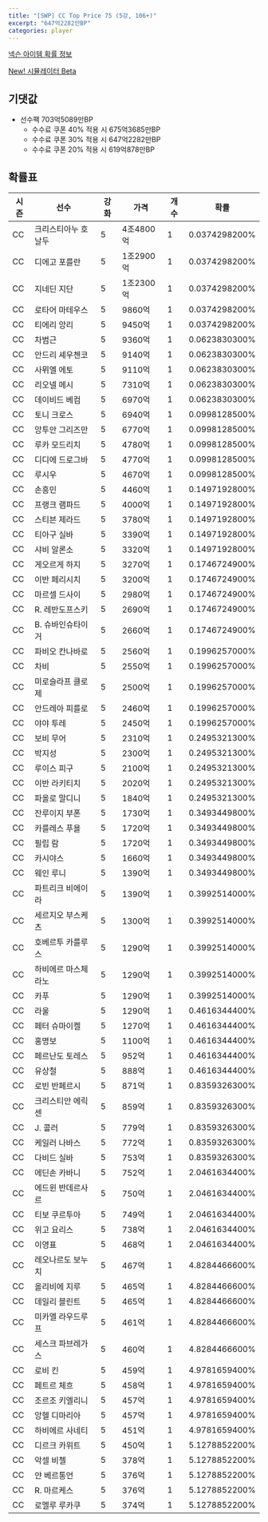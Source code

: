 ```yaml
---
title: "[SWP] CC Top Price 75 (5강, 106+)"
excerpt: "647억2282만BP"
categories: player
---
```

[넥슨 아이템 확률 정보](http://iteminfo.nexon.com/probability/fco?sn=7445)

[New! 시뮬레이터 Beta](/simulator/7445)
## 기댓값
- 선수팩 703억5089만BP
  - 수수료 쿠폰 40% 적용 시 675억3685만BP
  - 수수료 쿠폰 30% 적용 시 647억2282만BP
  - 수수료 쿠폰 20% 적용 시 619억878만BP


## 확률표

|시즌|선수|강화|가격|개수|확률|
|---|---|---|---|---|---|
|CC|크리스티아누 호날두|5|4조4800억|1|0.0374298200%|
|CC|디에고 포를란|5|1조2900억|1|0.0374298200%|
|CC|지네딘 지단|5|1조2300억|1|0.0374298200%|
|CC|로타어 마테우스|5|9860억|1|0.0374298200%|
|CC|티에리 앙리|5|9450억|1|0.0374298200%|
|CC|차범근|5|9360억|1|0.0623830300%|
|CC|안드리 셰우첸코|5|9140억|1|0.0623830300%|
|CC|사뮈엘 에토|5|9110억|1|0.0623830300%|
|CC|리오넬 메시|5|7310억|1|0.0623830300%|
|CC|데이비드 베컴|5|6970억|1|0.0623830300%|
|CC|토니 크로스|5|6940억|1|0.0998128500%|
|CC|앙투안 그리즈만|5|6770억|1|0.0998128500%|
|CC|루카 모드리치|5|4780억|1|0.0998128500%|
|CC|디디에 드로그바|5|4770억|1|0.0998128500%|
|CC|루시우|5|4670억|1|0.0998128500%|
|CC|손흥민|5|4460억|1|0.1497192800%|
|CC|프랭크 램파드|5|4000억|1|0.1497192800%|
|CC|스티븐 제라드|5|3780억|1|0.1497192800%|
|CC|티아구 실바|5|3390억|1|0.1497192800%|
|CC|샤비 알론소|5|3320억|1|0.1497192800%|
|CC|게오르게 하지|5|3270억|1|0.1746724900%|
|CC|이반 페리시치|5|3200억|1|0.1746724900%|
|CC|마르셀 드사이|5|2980억|1|0.1746724900%|
|CC|R. 레반도프스키|5|2690억|1|0.1746724900%|
|CC|B. 슈바인슈타이거|5|2660억|1|0.1746724900%|
|CC|파비오 칸나바로|5|2560억|1|0.1996257000%|
|CC|차비|5|2550억|1|0.1996257000%|
|CC|미로슬라프 클로제|5|2500억|1|0.1996257000%|
|CC|안드레아 피를로|5|2460억|1|0.1996257000%|
|CC|야야 투레|5|2450억|1|0.1996257000%|
|CC|보비 무어|5|2310억|1|0.2495321300%|
|CC|박지성|5|2300억|1|0.2495321300%|
|CC|루이스 피구|5|2100억|1|0.2495321300%|
|CC|이반 라키티치|5|2020억|1|0.2495321300%|
|CC|파올로 말디니|5|1840억|1|0.2495321300%|
|CC|잔루이지 부폰|5|1730억|1|0.3493449800%|
|CC|카를레스 푸욜|5|1720억|1|0.3493449800%|
|CC|필립 람|5|1720억|1|0.3493449800%|
|CC|카시야스|5|1660억|1|0.3493449800%|
|CC|웨인 루니|5|1390억|1|0.3493449800%|
|CC|파트리크 비에이라|5|1390억|1|0.3992514000%|
|CC|세르지오 부스케츠|5|1300억|1|0.3992514000%|
|CC|호베르투 카를루스|5|1290억|1|0.3992514000%|
|CC|하비에르 마스체라노|5|1290억|1|0.3992514000%|
|CC|카푸|5|1290억|1|0.3992514000%|
|CC|라울|5|1290억|1|0.4616344400%|
|CC|페터 슈마이켈|5|1270억|1|0.4616344400%|
|CC|홍명보|5|1100억|1|0.4616344400%|
|CC|페르난도 토레스|5|952억|1|0.4616344400%|
|CC|유상철|5|888억|1|0.4616344400%|
|CC|로빈 반페르시|5|871억|1|0.8359326300%|
|CC|크리스티안 에릭센|5|859억|1|0.8359326300%|
|CC|J. 콜러|5|779억|1|0.8359326300%|
|CC|케일러 나바스|5|772억|1|0.8359326300%|
|CC|다비드 실바|5|753억|1|0.8359326300%|
|CC|에딘손 카바니|5|752억|1|2.0461634400%|
|CC|에드윈 반데르사르|5|750억|1|2.0461634400%|
|CC|티보 쿠르투아|5|749억|1|2.0461634400%|
|CC|위고 요리스|5|738억|1|2.0461634400%|
|CC|이영표|5|468억|1|2.0461634400%|
|CC|레오나르도 보누치|5|467억|1|4.8284466600%|
|CC|올리비에 지루|5|465억|1|4.8284466600%|
|CC|데일리 블린트|5|465억|1|4.8284466600%|
|CC|미카엘 라우드루프|5|461억|1|4.8284466600%|
|CC|세스크 파브레가스|5|460억|1|4.8284466600%|
|CC|로비 킨|5|459억|1|4.9781659400%|
|CC|페트르 체흐|5|458억|1|4.9781659400%|
|CC|조르조 키엘리니|5|457억|1|4.9781659400%|
|CC|앙헬 디마리아|5|457억|1|4.9781659400%|
|CC|하비에르 사네티|5|451억|1|4.9781659400%|
|CC|디르크 카위트|5|450억|1|5.1278852200%|
|CC|악셀 비첼|5|378억|1|5.1278852200%|
|CC|얀 베르통언|5|376억|1|5.1278852200%|
|CC|R. 마르케스|5|376억|1|5.1278852200%|
|CC|로멜루 루카쿠|5|374억|1|5.1278852200%|
